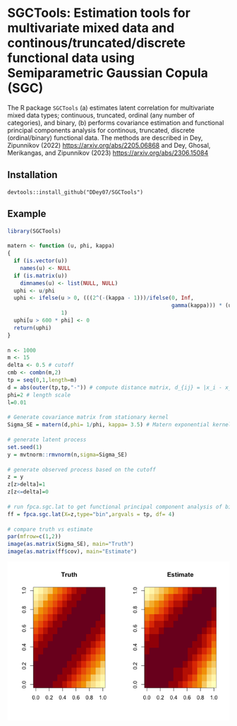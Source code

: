 <!-- README.md is generated from README.Rmd. Please edit that file -->

# SGCTools: Estimation tools for multivariate mixed data and continous/truncated/discrete functional data using Semiparametric Gaussian Copula (SGC)

The R package `SGCTools` (a) estimates latent correlation for
multivariate mixed data types; continuous, truncated, ordinal (any
number of categories), and binary, (b) performs covariance estimation
and functional principal components analysis for continous, truncated,
discrete (ordinal/binary) functional data. The methods are described in
Dey, Zipunnikov (2022) <https://arxiv.org/abs/2205.06868> and Dey,
Ghosal, Merikangas, and Zipunnikov (2023)
<https://arxiv.org/abs/2306.15084>

## Installation

``` install
devtools::install_github("DDey07/SGCTools")
```

## Example

``` r
library(SGCTools)

matern <- function (u, phi, kappa)
{
  if (is.vector(u))
    names(u) <- NULL
  if (is.matrix(u))
    dimnames(u) <- list(NULL, NULL)
  uphi <- u/phi
  uphi <- ifelse(u > 0, (((2^(-(kappa - 1)))/ifelse(0, Inf,
                                                    gamma(kappa))) * (uphi^kappa) * besselK(x = uphi, nu = kappa)),
                 1)
  uphi[u > 600 * phi] <- 0
  return(uphi)
}

n <- 1000
m <- 15
delta <- 0.5 # cutoff
cmb <- combn(m,2)
tp = seq(0,1,length=m)
d = abs(outer(tp,tp,"-")) # compute distance matrix, d_{ij} = |x_i - x_j|
phi=2 # length scale
l=0.01

# Generate covariance matrix from stationary kernel
Sigma_SE = matern(d,phi= 1/phi, kappa= 3.5) # Matern exponential kernel

# generate latent process
set.seed(1)
y = mvtnorm::rmvnorm(n,sigma=Sigma_SE)

# generate observed process based on the cutoff
z = y
z[z>delta]=1
z[z<=delta]=0

# run fpca.sgc.lat to get functional principal component analysis of binary data
ff = fpca.sgc.lat(X=z,type="bin",argvals = tp, df= 4)

# compare truth vs estimate
par(mfrow=c(1,2))
image(as.matrix(Sigma_SE), main="Truth")
image(as.matrix(ff$cov), main="Estimate")
```

![](README-example-1.png)<!-- -->
